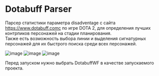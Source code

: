 # Dotabuff Parser
Парсер статистики параметра disadventage с сайта https://www.dotabuff.comс по игре DOTA 2, для определения лучших контрпиков персонажей на стадии планирования. <br />
Также есть возможность выбора линии и выделения сигнатурных персонажей для их быстрого поиска среди всех персонажей.

![image](https://github.com/Tri0nic/Dotabuff-Parser/assets/100537317/a5ee8343-7bd5-45be-9d4d-f5a97ca506c6)
![image](https://github.com/Tri0nic/Dotabuff-Parser/assets/100537317/6da7ac33-d2a2-41a0-829c-8fe627a9750a)
![image](https://github.com/Tri0nic/Dotabuff-Parser/assets/100537317/b9da197b-9a0a-4607-ac91-a74c1b71a4fd)


Перед запуском нужно выбрать DotabuffWF в качестве запускаемого проекта.
